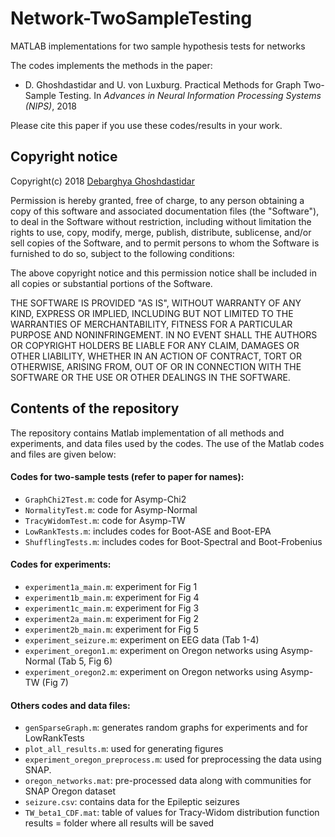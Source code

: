 # Network-TwoSampleTesting
MATLAB implementations for two sample hypothesis tests for networks

The codes implements the methods in the paper:
- D. Ghoshdastidar and U. von Luxburg. Practical Methods for Graph Two-Sample Testing. In *Advances in Neural Information Processing Systems (NIPS)*, 2018

Please cite this paper if you use these codes/results in your work.

## Copyright notice
Copyright(c) 2018 [Debarghya Ghoshdastidar](https://gdebarghya.github.io)

Permission is hereby granted, free of charge, to any person obtaining a copy of this software and associated documentation files (the "Software"), to deal in the Software without restriction, including without limitation the rights to use, copy, modify, merge, publish, distribute, sublicense, and/or sell copies of the Software, and to permit persons to whom the Software is furnished to do so, subject to the following conditions:

The above copyright notice and this permission notice shall be included in all copies or substantial portions of the Software.

THE SOFTWARE IS PROVIDED "AS IS", WITHOUT WARRANTY OF ANY KIND, EXPRESS OR IMPLIED, INCLUDING BUT NOT LIMITED TO THE WARRANTIES OF MERCHANTABILITY, FITNESS FOR A PARTICULAR PURPOSE AND NONINFRINGEMENT. IN NO EVENT SHALL THE AUTHORS OR COPYRIGHT HOLDERS BE LIABLE FOR ANY CLAIM, DAMAGES OR OTHER LIABILITY, WHETHER IN AN ACTION OF CONTRACT, TORT OR OTHERWISE, ARISING FROM, OUT OF OR IN CONNECTION WITH THE SOFTWARE OR THE USE OR OTHER DEALINGS IN THE SOFTWARE.

## Contents of the repository
The repository contains Matlab implementation of all methods and experiments, and data files used by the codes.
The use of the Matlab codes and files are given below:

#### Codes for two-sample tests (refer to paper for names):
* `GraphChi2Test.m`: code for Asymp-Chi2
* `NormalityTest.m`: code for Asymp-Normal
* `TracyWidomTest.m`: code for Asymp-TW
* `LowRankTests.m`: includes codes for Boot-ASE and Boot-EPA
* `ShufflingTests.m`: includes codes for Boot-Spectral and Boot-Frobenius

#### Codes for experiments:
* `experiment1a_main.m`: experiment for Fig 1
* `experiment1b_main.m`: experiment for Fig 4
* `experiment1c_main.m`: experiment for Fig 3
* `experiment2a_main.m`: experiment for Fig 2
* `experiment2b_main.m`: experiment for Fig 5
* `experiment_seizure.m`: experiment on EEG data (Tab 1-4)
* `experiment_oregon1.m`: experiment on Oregon networks using Asymp-Normal (Tab 5, Fig 6)
* `experiment_oregon2.m`: experiment on Oregon networks using Asymp-TW (Fig 7)

#### Others codes and data files:
* `genSparseGraph.m`: generates random graphs for experiments and for LowRankTests
* `plot_all_results.m`: used for generating figures
* `experiment_oregon_preprocess.m`: used for preprocessing the data using SNAP. 
* `oregon_networks.mat`: pre-processed data along with communities for SNAP Oregon dataset
* `seizure.csv`: contains data for the Epileptic seizures
* `TW_beta1_CDF.mat`: table of values for Tracy-Widom distribution function
results = folder where all results will be saved

